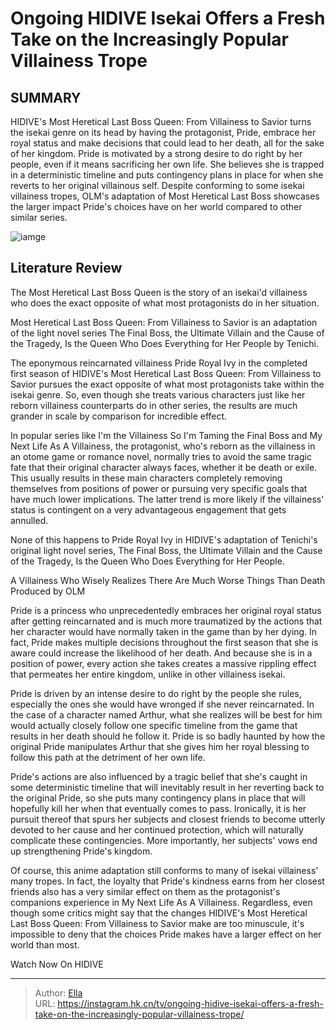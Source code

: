 # Ongoing HIDIVE Isekai Offers a Fresh Take on the Increasingly Popular Villainess Trope


## SUMMARY 



  HIDIVE&#39;s Most Heretical Last Boss Queen: From Villainess to Savior turns the isekai genre on its head by having the protagonist, Pride, embrace her royal status and make decisions that could lead to her death, all for the sake of her kingdom.   Pride is motivated by a strong desire to do right by her people, even if it means sacrificing her own life. She believes she is trapped in a deterministic timeline and puts contingency plans in place for when she reverts to her original villainous self.   Despite conforming to some isekai villainess tropes, OLM&#39;s adaptation of Most Heretical Last Boss showcases the larger impact Pride&#39;s choices have on her world compared to other similar series.  

![iamge](https://static1.srcdn.com/wordpress/wp-content/uploads/2024/01/the-most-heretical-last-boss-queen-key-anime-visual.jpg)

## Literature Review

The Most Heretical Last Boss Queen is the story of an isekai&#39;d villainess who does the exact opposite of what most protagonists do in her situation.






Most Heretical Last Boss Queen: From Villainess to Savior is an adaptation of the light novel series The Final Boss, the Ultimate Villain and the Cause of the Tragedy, Is the Queen Who Does Everything for Her People by Tenichi.







The eponymous reincarnated villainess Pride Royal Ivy in the completed first season of HIDIVE&#39;s Most Heretical Last Boss Queen: From Villainess to Savior pursues the exact opposite of what most protagonists take within the isekai genre. So, even though she treats various characters just like her reborn villainess counterparts do in other series, the results are much grander in scale by comparison for incredible effect.

In popular series like I&#39;m the Villainess So I&#39;m Taming the Final Boss and My Next Life As A Villainess, the protagonist, who&#39;s reborn as the villainess in an otome game or romance novel, normally tries to avoid the same tragic fate that their original character always faces, whether it be death or exile. This usually results in these main characters completely removing themselves from positions of power or pursuing very specific goals that have much lower implications. The latter trend is more likely if the villainess&#39; status is contingent on a very advantageous engagement that gets annulled.




          

None of this happens to Pride Royal Ivy in HIDIVE&#39;s adaptation of Tenichi&#39;s original light novel series, The Final Boss, the Ultimate Villain and the Cause of the Tragedy, Is the Queen Who Does Everything for Her People.


 A Villainess Who Wisely Realizes There Are Much Worse Things Than Death 
Produced by OLM
          

Pride is a princess who unprecedentedly embraces her original royal status after getting reincarnated and is much more traumatized by the actions that her character would have normally taken in the game than by her dying. In fact, Pride makes multiple decisions throughout the first season that she is aware could increase the likelihood of her death. And because she is in a position of power, every action she takes creates a massive rippling effect that permeates her entire kingdom, unlike in other villainess isekai.




Pride is driven by an intense desire to do right by the people she rules, especially the ones she would have wronged if she never reincarnated. In the case of a character named Arthur, what she realizes will be best for him would actually closely follow one specific timeline from the game that results in her death should he follow it. Pride is so badly haunted by how the original Pride manipulates Arthur that she gives him her royal blessing to follow this path at the detriment of her own life.

Pride&#39;s actions are also influenced by a tragic belief that she&#39;s caught in some deterministic timeline that will inevitably result in her reverting back to the original Pride, so she puts many contingency plans in place that will hopefully kill her when that eventually comes to pass. Ironically, it is her pursuit thereof that spurs her subjects and closest friends to become utterly devoted to her cause and her continued protection, which will naturally complicate these contingencies. More importantly, her subjects&#39; vows end up strengthening Pride&#39;s kingdom.




          

Of course, this anime adaptation still conforms to many of isekai villainess&#39; many tropes. In fact, the loyalty that Pride&#39;s kindness earns from her closest friends also has a very similar effect on them as the protagonist&#39;s companions experience in My Next Life As A Villainess. Regardless, even though some critics might say that the changes HIDIVE&#39;s Most Heretical Last Boss Queen: From Villainess to Savior make are too minuscule, it&#39;s impossible to deny that the choices Pride makes have a larger effect on her world than most.

Watch Now On HIDIVE



---

> Author: [Ella](https://instagram.hk.cn/)  
> URL: https://instagram.hk.cn/tv/ongoing-hidive-isekai-offers-a-fresh-take-on-the-increasingly-popular-villainess-trope/  


